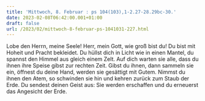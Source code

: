 ```yaml
---
title: 'Mittwoch, 8. Februar : ps 104(103),1-2.27-28.29bc-30.'
date: 2023-02-08T06:42:00.001+01:00
draft: false
url: /2023/02/mittwoch-8-februar-ps-1041031-227.html
---
```


Lobe den Herrn, meine Seele! Herr, mein Gott, wie groß bist du! Du bist mit Hoheit und Pracht bekleidet. Du hüllst dich in Licht wie in einen Mantel, du spannst den Himmel aus gleich einem Zelt. Auf dich warten sie alle, dass du ihnen ihre Speise gibst zur rechten Zeit. Gibst du ihnen, dann sammeln sie ein, öffnest du deine Hand, werden sie gesättigt mit Gutem. Nimmst du ihnen den Atem, so schwinden sie hin und kehren zurück zum Staub der Erde. Du sendest deinen Geist aus: Sie werden erschaffen und du erneuerst das Angesicht der Erde.